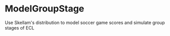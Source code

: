 # ModelGroupStage
Use Skellam's distribution to model soccer game scores and simulate group stages of ECL

